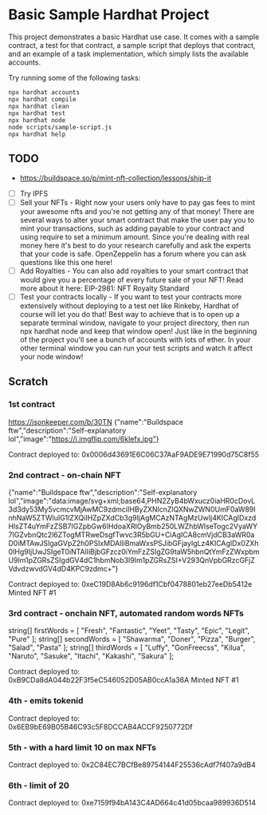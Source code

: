 # Basic Sample Hardhat Project

This project demonstrates a basic Hardhat use case. It comes with a sample contract, a test for that contract, a sample script that deploys that contract, and an example of a task implementation, which simply lists the available accounts.

Try running some of the following tasks:

```shell
npx hardhat accounts
npx hardhat compile
npx hardhat clean
npx hardhat test
npx hardhat node
node scripts/sample-script.js
npx hardhat help
```

## TODO
- https://buildspace.so/p/mint-nft-collection/lessons/ship-it
- [ ] Try IPFS
- [ ] Sell your NFTs - Right now your users only have to pay gas fees to mint your awesome nfts and you're not getting any of that money! There are several ways to alter your smart contract that make the user pay you to mint your transactions, such as adding payable to your contract and using require to set a minimum amount. Since you're dealing with real money here it's best to do your research carefully and ask the experts that your code is safe. OpenZeppelin has a forum where you can ask questions like this one here!
- [ ] Add Royalties - You can also add royalties to your smart contract that would give you a percentage of every future sale of your NFT! Read more about it here: EIP-2981: NFT Royalty Standard
- [ ] Test your contracts locally - If you want to test your contracts more extensively without deploying to a test net like Rinkeby, Hardhat of course will let you do that! Best way to achieve that is to open up a separate terminal window, navigate to your project directory, then run npx hardhat node and keep that window open! Just like in the beginning of the project you'll see a bunch of accounts with lots of ether. In your other terminal window you can run your test scripts and watch it affect your node window!

## Scratch
### 1st contract
https://jsonkeeper.com/b/30TN
{"name":"Buildspace ftw","description":"Self-explanatory lol","image":"https://i.imgflip.com/6klefx.jpg"}

Contract deployed to: 0x0006d43691E6C06C37AaF9ADE9E71990d75C8f55

### 2nd contract - on-chain NFT

{"name":"Buildspace ftw","description":"Self-explanatory lol","image":"data:image/svg+xml;base64,PHN2ZyB4bWxucz0iaHR0cDovL3d3dy53My5vcmcvMjAwMC9zdmciIHByZXNlcnZlQXNwZWN0UmF0aW89InhNaW5ZTWluIG1lZXQiIHZpZXdCb3g9IjAgMCAzNTAgMzUwIj4KICAgIDxzdHlsZT4uYmFzZSB7IGZpbGw6IHdoaXRlOyBmb250LWZhbWlseTogc2VyaWY7IGZvbnQtc2l6ZTogMTRweDsgfTwvc3R5bGU+CiAgICA8cmVjdCB3aWR0aD0iMTAwJSIgaGVpZ2h0PSIxMDAlIiBmaWxsPSJibGFjayIgLz4KICAgIDx0ZXh0IHg9IjUwJSIgeT0iNTAlIiBjbGFzcz0iYmFzZSIgZG9taW5hbnQtYmFzZWxpbmU9Im1pZGRsZSIgdGV4dC1hbmNob3I9Im1pZGRsZSI+V293QnVpbGRzcGFjZVdvdzwvdGV4dD4KPC9zdmc+"}

Contract deployed to: 0xeC19D8Ab6c9196df1Cbf0478801eb27eeDb5412e
Minted NFT #1

### 3rd contract - onchain NFT, automated random words NFTs

string[] firstWords = [ "Fresh", "Fantastic", "Yeet", "Tasty", "Epic", "Legit", "Pure" ];
string[] secondWords = [ "Shawarma", "Doner", "Pizza", "Burger", "Salad", "Pasta" ];
string[] thirdWords = [ "Luffy", "GonFreecss", "Kilua", "Naruto", "Sasuke", "Itachi", "Kakashi", "Sakura" ];

Contract deployed to: 0xB9CDa8dA044b22F3f5eC546052D05AB0ccA1a36A
Minted NFT #1

### 4th - emits tokenid
Contract deployed to: 0x6EB9bE69B05B46C93c5F8DCCAB4ACCF9250772Df

### 5th - with a hard limit 10 on max NFTs
Contract deployed to: 0x2C84EC7BCfBe89754144F25536cAdf7f407a9dB4

### 6th - limit of 20
Contract deployed to: 0xe7159f94bA143C4AD664c41d05bcaa989936D514